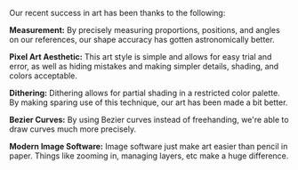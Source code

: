 Our recent success in art has been thanks to the following:

**Measurement:** By precisely measuring proportions, positions, and angles on our references, our shape accuracy has gotten astronomically better.

**Pixel Art Aesthetic:** This art style is simple and allows for easy trial and error, as well as hiding mistakes and making simpler details, shading, and colors acceptable.

**Dithering:** Dithering allows for partial shading in a restricted color palette. By making sparing use of this technique, our art has been made a bit better.

**Bezier Curves:** By using Bezier curves instead of freehanding, we're able to draw curves much more precisely.

**Modern Image Software:** Image software just make art easier than pencil in paper. Things like zooming in, managing layers, etc make a huge difference.